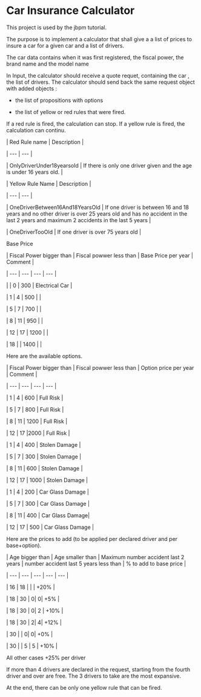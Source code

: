 # Car Insurance Calculator

This project is used by the jbpm tutorial.

The purpose is to implement a calculator that shall give a a list of prices to insure a car for a given car and a list of drivers.

The car data contains when it was first registered, the fiscal power, the brand name and the model name

In Input, the calculator should receive a quote requet, containing the car , the list of drivers. The calculator should send back the same request object with added objects :

* the list of propositions with options

* the list of yellow or red rules that were fired.


If a red rule is fired, the calculation can stop. If a yellow rule is fired, the calculation can continu.

| Red Rule name | Description |

| --- | --- |

\| OnlyDriverUnder18yearsold \| If there is only one driver given and the age is under 16 years old. \|

\| Yellow Rule Name \| Description \|

\| --- \| --- \|

\| OneDriverBetween16And18YearsOld \| If one driver is between 16 and 18 years and no other driver is over 25 years old and has no accident in the last 2 years and maximum 2 accidents in the last 5 years \|

\| OneDriverTooOld \| If one driver is over 75 years old \|

Base Price

\| Fiscal Power bigger than \| Fiscal powwer less than \| Base Price per year \| Comment \|

\| --- \| --- \| --- \| --- \|

\| \| 0 \| 300 \| Electrical Car \|

\| 1 \| 4 \| 500 \| \|

\| 5 \| 7 \| 700 \| \|

\| 8 \| 11 \| 950 \| \|

\| 12 \| 17 \| 1200 \| \|

\| 18 \| \| 1400 \| \|

Here are the available options.

\| Fiscal Power bigger than \| Fiscal powwer less than \| Option price per year \| Comment \|

\| --- \| --- \| --- \| --- \|

\| 1 \| 4 \| 600 \| Full Risk \|

\| 5 \| 7 \| 800 \| Full Risk \|

\| 8 \| 11 \| 1200 \| Full Risk \|

\| 12 \| 17 \|2000 \| Full Risk \|

\| 1 \| 4 \| 400 \| Stolen Damage \|

\| 5 \| 7 \| 300 \| Stolen Damage \|

\| 8 \| 11 \| 600 \| Stolen Damage \|

\| 12 \| 17 \| 1000 \| Stolen Damage \|

\| 1 \| 4 \| 200 \| Car Glass Damage \|

\| 5 \| 7 \| 300 \| Car Glass Damage \|

\| 8 \| 11 \| 400 \| Car Glass Damage\|

\| 12 \| 17 \| 500 \| Car Glass Damage \|

Here are the prices to add \(to be applied per declared driver and per base+option\).

\| Age bigger than \| Age smaller than \| Maximum number accident last 2 years \| number accident last 5 years less than \| % to add to base price \|

\| --- \| --- \| --- \| --- \| --- \|

\| 16 \| 18 \| \| \| +20% \|

\| 18 \| 30 \| 0\| 0\| +5% \|

\| 18 \| 30 \| 0\| 2 \| +10% \|

\| 18 \| 30 \| 2\| 4\| +12% \|

\| 30 \| \| 0\| 0\| +0% \|

\| 30 \| \| 5 \| 5 \| +10% \|

All other cases +25% per driver

If more than 4 drivers are declared in the request, starting from the fourth driver and over are free. The 3 drivers to take are the most expansive.

At the end, there can be only one yellow rule that can be fired.

